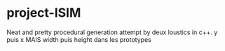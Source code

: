 # project-ISIM
Neat and pretty procedural generation attempt by deux loustics in c++.
y puis x MAIS width puis height dans les prototypes
